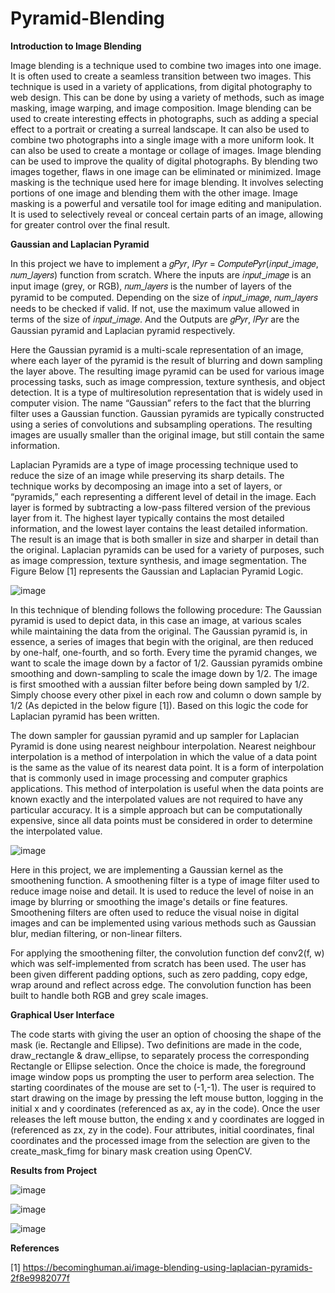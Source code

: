 # Pyramid-Blending

**Introduction to Image Blending**

Image blending is a technique used to combine two images into one image. It is often used to create a seamless transition between two images. This technique is used in a variety of applications, from digital photography to web design. This can be done by using a variety of methods, such as image masking, image warping, and image composition. Image blending can be used to create interesting effects in photographs, such as adding a special effect to a portrait or creating a surreal landscape. It can also be used to combine two photographs into a single image with a more uniform look. It can also be used to create a montage or collage of images. Image blending
can be used to improve the quality of digital photographs. By blending two images together, flaws in one image can be eliminated or minimized. Image masking is the technique used here for image blending. It involves selecting portions of one image and blending them with the other image. Image masking is a powerful and versatile tool for image editing and manipulation. It is used to selectively reveal or conceal certain parts of an image, allowing for greater control over the final result.

**Gaussian and Laplacian Pyramid**

In this project we have to implement a 𝑔𝑃𝑦𝑟, 𝑙𝑃𝑦𝑟 = 𝐶𝑜𝑚𝑝𝑢𝑡𝑒𝑃𝑦𝑟(𝑖𝑛𝑝𝑢𝑡_𝑖𝑚𝑎𝑔𝑒, 𝑛𝑢𝑚_𝑙𝑎𝑦𝑒𝑟𝑠) function from scratch. Where the inputs are 𝑖𝑛𝑝𝑢𝑡_𝑖𝑚𝑎𝑔𝑒 is an input image (grey, or RGB), 𝑛𝑢𝑚_𝑙𝑎𝑦𝑒𝑟𝑠 is the number of layers of the pyramid to be computed. Depending on the size of 𝑖𝑛𝑝𝑢𝑡_𝑖𝑚𝑎𝑔𝑒, 𝑛𝑢𝑚_𝑙𝑎𝑦𝑒𝑟𝑠 needs to be checked if valid. If not, use the maximum value allowed in terms of the size of 𝑖𝑛𝑝𝑢𝑡_𝑖𝑚𝑎𝑔𝑒. And the Outputs are 𝑔𝑃𝑦𝑟, 𝑙𝑃𝑦𝑟 are the Gaussian pyramid and Laplacian pyramid respectively. 

Here the Gaussian pyramid is a multi-scale representation of an image, where each layer of the pyramid is the result of blurring and down sampling the layer above. The resulting image pyramid can be used for various image processing tasks, such as image compression, texture synthesis, and object detection. It is a type of multiresolution representation that is widely used in computer vision. The name “Gaussian” refers to the fact that the blurring filter uses a Gaussian function. Gaussian pyramids are typically constructed using a series of convolutions and subsampling operations. The resulting images are usually smaller than the original image, but still contain the same information.

Laplacian Pyramids are a type of image processing technique used to reduce the size of an image while preserving its sharp details. The technique works by decomposing an image into a set of layers, or “pyramids,” each representing a different level of detail in the image. Each layer is formed by subtracting a low-pass filtered version of the previous layer from it. The highest layer typically contains the most detailed information, and the lowest layer contains the least detailed information. The result is an image that is both smaller in size and sharper in detail than the original. Laplacian pyramids can be used for a variety of purposes, such as image compression, texture synthesis, and image segmentation. The Figure Below [1] represents the Gaussian and Laplacian Pyramid Logic.

![image](https://user-images.githubusercontent.com/117616581/208563156-58038c72-ae5d-49f3-b518-a1ae26f60547.png)

In this technique of blending follows the following procedure: The Gaussian pyramid is used to depict data, in this case an image, at various scales while maintaining the data from the original. The Gaussian pyramid is, in essence, a series of images that begin with the original, are then reduced by one-half, one-fourth, and so forth. Every time the pyramid changes, we want to scale the image down by a factor of 1/2. Gaussian pyramids ombine smoothing and down-sampling to scale the image down by 1/2. The image is first smoothed with a aussian filter before being down sampled by 1/2. Simply choose every other pixel in each row and column o down sample by 1/2 (As depicted in the below figure [1]). Based on this logic the code for Laplacian pyramid has been written.

The down sampler for gaussian pyramid and up sampler for Laplacian Pyramid is done using nearest neighbour interpolation. Nearest neighbour interpolation is a method of interpolation in which the value of a data point is the same as the value of its nearest data point. It is a form of interpolation that is commonly used in image processing and computer graphics applications. This method of interpolation is useful when the data points are known exactly and the interpolated values are not required to have any particular accuracy. It is a simple approach but can be computationally expensive, since all data points must be considered in order to determine
the interpolated value.

![image](https://user-images.githubusercontent.com/117616581/208563282-2894a66c-4f67-4683-8d53-0bb2d2604ce5.png)


Here in this project, we are implementing a Gaussian kernel as the smoothening function. A smoothening filter is a type of image filter used to reduce image noise and detail. It is used to reduce the level of noise in an image by blurring or smoothing the image's details or fine features. Smoothening filters are often used to reduce the visual noise in digital images and can be implemented using various methods such as Gaussian blur, median filtering, or non-linear filters.

For applying the smoothening filter, the convolution function def conv2(f, w) which was self-implemented from scratch has been used. The user has been given different padding options, such as zero padding, copy edge, wrap around and reflect across edge. The convolution function has been built to handle both RGB and grey scale images.

**Graphical User Interface**

The code starts with giving the user an option of choosing the shape of the mask (ie. Rectangle and Ellipse). Two definitions are made in the code, draw_rectangle & draw_ellipse, to separately process the corresponding Rectangle or Ellipse selection. Once the choice is made, the foreground image window pops us prompting the user to perform area selection. The starting coordinates of the mouse are set to (-1,-1). The user is required to start drawing on the image by pressing the left mouse button, logging in the initial x and y coordinates (referenced as ax, ay in the code). Once the user releases the left mouse button, the ending x and y coordinates
are logged in (referenced as zx, zy in the code). Four attributes, initial coordinates, final coordinates and the processed image from the selection are given to the create_mask_fimg for binary mask creation using OpenCV.

**Results from Project**

![image](https://user-images.githubusercontent.com/117616581/208563721-0d4c4152-a084-47cf-bfba-cc449889595a.png)

![image](https://user-images.githubusercontent.com/117616581/208563741-cabd5558-ab92-41e6-ac0d-599c9d8c80b4.png)

![image](https://user-images.githubusercontent.com/117616581/208563747-04ab801b-5938-4ac6-979c-539571de3726.png)

**References**

[1] https://becominghuman.ai/image-blending-using-laplacian-pyramids-2f8e9982077f
